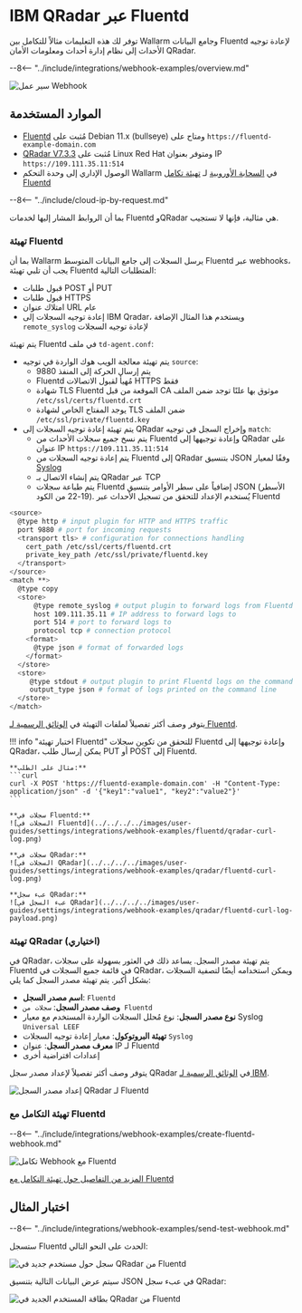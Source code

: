 # IBM QRadar عبر Fluentd

توفر لك هذه التعليمات مثالاً للتكامل بين Wallarm وجامع البيانات Fluentd لإعادة توجيه الأحداث إلى نظام إدارة أحداث ومعلومات الأمان QRadar.

--8<-- "../include/integrations/webhook-examples/overview.md"

![سير عمل Webhook](../../../../images/user-guides/settings/integrations/webhook-examples/fluentd/qradar-scheme.png)

## الموارد المستخدمة

* [Fluentd](#fluentd-configuration) مُثبت على Debian 11.x (bullseye) ومتاح على `https://fluentd-example-domain.com`
* [QRadar V7.3.3](#qradar-configuration-optional) مُثبت على Linux Red Hat ومتوفر بعنوان IP `https://109.111.35.11:514`
* الوصول الإداري إلى وحدة التحكم Wallarm في [السحابة الأوروبية](https://my.wallarm.com) لـ [تهيئة تكامل Fluentd](#configuration-of-fluentd-integration)

--8<-- "../include/cloud-ip-by-request.md"

بما أن الروابط المشار إليها لخدمات Fluentd وQRadar هي مثالية، فإنها لا تستجيب.

### تهيئة Fluentd

بما أن Wallarm يرسل السجلات إلى جامع البيانات المتوسط Fluentd عبر webhooks، يجب أن تلبي تهيئة Fluentd المتطلبات التالية:

* قبول طلبات POST أو PUT
* قبول طلبات HTTPS
* امتلاك عنوان URL عام
* إعادة توجيه السجلات إلى IBM Qradar، ويستخدم هذا المثال الإضافة `remote_syslog` لإعادة توجيه السجلات

يتم تهيئة Fluentd في ملف `td-agent.conf`:

* يتم تهيئة معالجة الويب هوك الواردة في توجيه `source`:
    * يتم إرسال الحركة إلى المنفذ 9880
    * Fluentd مُهيأ لقبول الاتصالات HTTPS فقط
    * شهادة TLS Fluentd الموقعة من قبل CA موثوق بها علنًا توجد ضمن الملف `/etc/ssl/certs/fluentd.crt`
    * يوجد المفتاح الخاص لشهادة TLS ضمن الملف `/etc/ssl/private/fluentd.key`
* يتم تهيئة إعادة توجيه السجلات إلى QRadar وإخراج السجل في توجيه `match`:
    * يتم نسخ جميع سجلات الأحداث من Fluentd وإعادة توجيهها إلى QRadar على عنوان IP `https://109.111.35.11:514`
    * يتم إعادة توجيه السجلات من Fluentd إلى QRadar بتنسيق JSON وفقًا لمعيار [Syslog](https://en.wikipedia.org/wiki/Syslog)
    * يتم إنشاء الاتصال بـ QRadar عبر TCP
    * يتم طباعة سجلات Fluentd إضافياً على سطر الأوامر بتنسيق JSON (الأسطر 19-22 من الكود). يُستخدم الإعداد للتحقق من تسجيل الأحداث عبر Fluentd

```bash linenums="1"
<source>
  @type http # input plugin for HTTP and HTTPS traffic
  port 9880 # port for incoming requests
  <transport tls> # configuration for connections handling
    cert_path /etc/ssl/certs/fluentd.crt
    private_key_path /etc/ssl/private/fluentd.key
  </transport>
</source>
<match **>
  @type copy
  <store>
      @type remote_syslog # output plugin to forward logs from Fluentd via Syslog
      host 109.111.35.11 # IP address to forward logs to
      port 514 # port to forward logs to
      protocol tcp # connection protocol
    <format>
      @type json # format of forwarded logs
    </format>
  </store>
  <store>
     @type stdout # output plugin to print Fluentd logs on the command line
     output_type json # format of logs printed on the command line
  </store>
</match>
```

يتوفر وصف أكثر تفصيلاً لملفات التهيئة في [الوثائق الرسمية لـ Fluentd](https://docs.fluentd.org/configuration/config-file).

!!! info "اختبار تهيئة Fluentd"
    للتحقق من تكوين سجلات Fluentd وإعادة توجيهها إلى QRadar، يمكن إرسال طلب PUT أو POST إلى Fluentd.

    **مثال على الطلب:**
    ```curl
    curl -X POST 'https://fluentd-example-domain.com' -H "Content-Type: application/json" -d '{"key1":"value1", "key2":"value2"}'
    ```

    **سجلات في Fluentd:**
    ![السجلات في Fluentd](../../../../images/user-guides/settings/integrations/webhook-examples/fluentd/qradar-curl-log.png)

    **سجلات في QRadar:**
    ![السجلات في QRadar](../../../../images/user-guides/settings/integrations/webhook-examples/qradar/fluentd-curl-log.png)

    **عبء سجل QRadar:**
    ![عبء السجل في QRadar](../../../../images/user-guides/settings/integrations/webhook-examples/qradar/fluentd-curl-log-payload.png)

### تهيئة QRadar (اختياري)

في QRadar، يتم تهيئة مصدر السجل. يساعد ذلك في العثور بسهولة على سجلات Fluentd في قائمة جميع السجلات في QRadar، ويمكن استخدامه أيضًا لتصفية السجلات بشكل أكبر. يتم تهيئة مصدر السجل كما يلي:

* **اسم مصدر السجل**: `Fluentd`
* **وصف مصدر السجل**: `سجلات من Fluentd`
* **نوع مصدر السجل**: نوع مُحلل السجلات الواردة المستخدم مع معيار Syslog `Universal LEEF`
* **تهيئة البروتوكول**: معيار إعادة توجيه السجلات `Syslog`
* **معرف مصدر السجل**: عنوان IP لـ Fluentd
* إعدادات افتراضية أخرى

يتوفر وصف أكثر تفصيلاً لإعداد مصدر سجل QRadar في [الوثائق الرسمية لـ IBM](https://www.ibm.com/support/knowledgecenter/en/SS42VS_DSM/com.ibm.dsm.doc/b_dsm_guide.pdf?origURL=SS42VS_DSM/b_dsm_guide.pdf).

![إعداد مصدر السجل QRadar لـ Fluentd](../../../../images/user-guides/settings/integrations/webhook-examples/qradar/fluentd-setup.png)

### تهيئة التكامل مع Fluentd

--8<-- "../include/integrations/webhook-examples/create-fluentd-webhook.md"

![تكامل Webhook مع Fluentd](../../../../images/user-guides/settings/integrations/add-fluentd-integration.png)

[المزيد من التفاصيل حول تهيئة التكامل مع Fluentd](../fluentd.md)

## اختبار المثال

--8<-- "../include/integrations/webhook-examples/send-test-webhook.md"

ستسجل Fluentd الحدث على النحو التالي:

![سجل حول مستخدم جديد في QRadar من Fluentd](../../../../images/user-guides/settings/integrations/webhook-examples/fluentd/qradar-user-log.png)

سيتم عرض البيانات التالية بتنسيق JSON في عبء سجل QRadar:

![بطاقة المستخدم الجديد في QRadar من Fluentd](../../../../images/user-guides/settings/integrations/webhook-examples/qradar/fluentd-user.png)